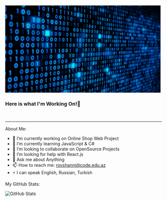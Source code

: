 [![Header](https://github.com/JafarovRovshan/jafarovrovshan/blob/main/assets/gif.gif)](https://www.youtube.com/watch?v=PkZNo7MFNFg&ab_channel=freeCodeCamp.org)

### Here is what I'm Working On!👋
<br>
<hr>

About Me:

- 🔭 I’m currently working on Online Shop Web Project
- 🌱 I’m currently learning JavaScript & C#
- 👯 I’m looking to collaborate on OpenSource Projects
- 🤔 I’m looking for help with React.js
- 💬 Ask me about Anything
- 📫 How to reach me: rovshannj@code.edu.az
- ⚡ I can speak English, Russian, Turkish

My GitHub Stats:

![GitHub Stats](https://github-readme-stats.vercel.app/api?username=jafarovrovshan&theme=tokyonight)

